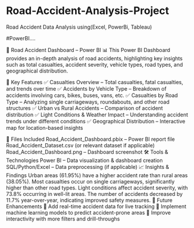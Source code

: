 # Road-Accident-Analysis-Project
Road Accident Data Analysis using(Excel, PowerBi, Tableau)

#PowerBI....

🚦 Road Accident Dashboard – Power BI 📊 This Power BI Dashboard provides an in-depth analysis of road accidents, highlighting key insights such as total casualties, accident severity, vehicle types, road types, and geographical distribution.

📌 Key Features ✅ Casualties Overview – Total casualties, fatal casualties, and trends over time ✅ Accidents by Vehicle Type – Breakdown of accidents involving cars, bikes, buses, vans, etc. ✅ Casualties by Road Type – Analyzing single carriageways, roundabouts, and other road structures ✅ Urban vs Rural Accidents – Comparison of accident distribution ✅ Light Conditions & Weather Impact – Understanding accident trends under different conditions ✅ Geographical Distribution – Interactive map for location-based insights

📂 Files Included Road_Accident_Dashboard.pbix – Power BI report file Road_Accident_Dataset.csv (or relevant dataset if applicable) Road_Accident_Dashboard.png – Dashboard screenshot 🛠 Tools & Technologies Power BI – Data visualization & dashboard creation SQL/Python/Excel – Data preprocessing (if applicable) 📈 Insights & Findings Urban areas (61.95%) have a higher accident rate than rural areas (38.05%). Most casualties occur on single carriageways, significantly higher than other road types. Light conditions affect accident severity, with 73.8% occurring in well-lit areas. The number of accidents decreased by 11.7% year-over-year, indicating improved safety measures. 🚀 Future Enhancements 🔹 Add real-time accident data for live tracking 🔹 Implement machine learning models to predict accident-prone areas 🔹 Improve interactivity with more filters and drill-throughs

